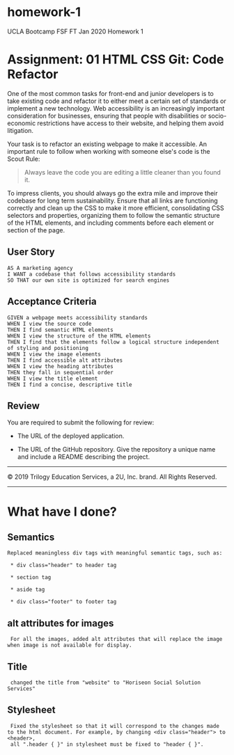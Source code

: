 # homework-1
UCLA Bootcamp FSF FT Jan 2020 Homework 1

# Assignment: 01 HTML CSS Git: Code Refactor

One of the most common tasks for front-end and junior developers is to take existing code and refactor it to either meet a certain set of standards or implement a new technology. Web accessibility is an increasingly important consideration for businesses, ensuring that people with disabilities or socio-economic restrictions have access to their website, and helping them avoid litigation.

Your task is to refactor an existing webpage to make it accessible. An important rule to follow when working with someone else's code is the Scout Rule:

> Always leave the code you are editing a little cleaner than you found it.

To impress clients, you should always go the extra mile and improve their codebase for long term sustainability. Ensure that all links are functioning correctly and clean up the CSS to make it more efficient, consolidating CSS selectors and properties, organizing them to follow the semantic structure of the HTML elements, and including comments before each element or section of the page.

## User Story

```
AS A marketing agency
I WANT a codebase that follows accessibility standards
SO THAT our own site is optimized for search engines
```

## Acceptance Criteria

```
GIVEN a webpage meets accessibility standards
WHEN I view the source code
THEN I find semantic HTML elements
WHEN I view the structure of the HTML elements
THEN I find that the elements follow a logical structure independent of styling and positioning
WHEN I view the image elements
THEN I find accessible alt attributes
WHEN I view the heading attributes
THEN they fall in sequential order
WHEN I view the title element
THEN I find a concise, descriptive title
```

## Review

You are required to submit the following for review:

* The URL of the deployed application.

* The URL of the GitHub repository. Give the repository a unique name and include a README describing the project.

- - -
© 2019 Trilogy Education Services, a 2U, Inc. brand. All Rights Reserved.



- - -



# What have I done?

## Semantics

```
Replaced meaningless div tags with meaningful semantic tags, such as:

 * div class="header" to header tag

 * section tag

 * aside tag

 * div class="footer" to footer tag
```

 ## alt attributes for images

```
 For all the images, added alt attributes that will replace the image when image is not available for display.
```

 ## Title

```
 changed the title from "website" to "Horiseon Social Solution Services"
```

 ## Stylesheet

```
 Fixed the stylesheet so that it will correspond to the changes made to the html document. For example, by changing <div class="header"> to <header>,
 all ".header { }" in stylesheet must be fixed to "header { }".
```